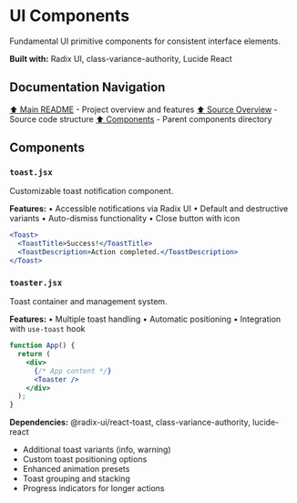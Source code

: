 # UI Components

Fundamental UI primitive components for consistent interface elements.

**Built with:** Radix UI, class-variance-authority, Lucide React

## Documentation Navigation
[⬆️ Main README](../../../README.md) - Project overview and features
[⬆️ Source Overview](../../README.md) - Source code structure
[⬆️ Components](../README.md) - Parent components directory

## Components

### `toast.jsx`
Customizable toast notification component.

**Features:**
• Accessible notifications via Radix UI
• Default and destructive variants
• Auto-dismiss functionality
• Close button with icon

```jsx
<Toast>
  <ToastTitle>Success!</ToastTitle>
  <ToastDescription>Action completed.</ToastDescription>
</Toast>
```

### `toaster.jsx`
Toast container and management system.

**Features:**
• Multiple toast handling
• Automatic positioning
• Integration with `use-toast` hook

```jsx
function App() {
  return (
    <div>
      {/* App content */}
      <Toaster />
    </div>
  );
}
```

**Dependencies:** @radix-ui/react-toast, class-variance-authority, lucide-react

- Additional toast variants (info, warning)
- Custom toast positioning options
- Enhanced animation presets
- Toast grouping and stacking
- Progress indicators for longer actions
